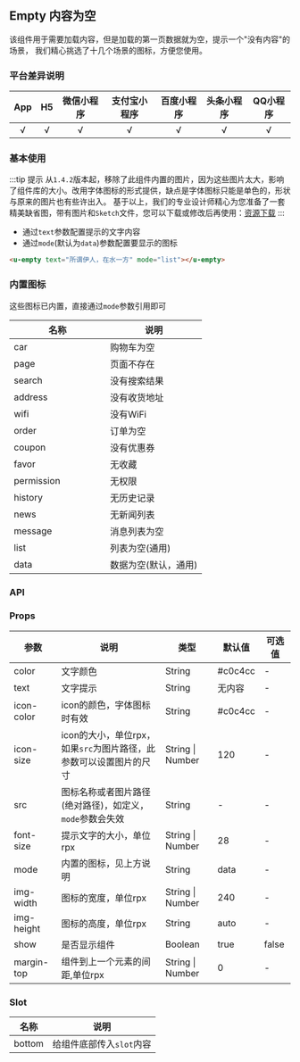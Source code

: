 ## Empty 内容为空 <to-api/>

<demo-model url="/pages/componentsA/empty/index"></demo-model>


该组件用于需要加载内容，但是加载的第一页数据就为空，提示一个"没有内容"的场景，
我们精心挑选了十几个场景的图标，方便您使用。

### 平台差异说明

|App|H5|微信小程序|支付宝小程序|百度小程序|头条小程序|QQ小程序|
|:-:|:-:|:-:|:-:|:-:|:-:|:-:|
|√|√|√|√|√|√|√|

### 基本使用

:::tip 提示
从`1.4.2`版本起，移除了此组件内置的图片，因为这些图片太大，影响了组件库的大小。改用字体图标的形式提供，缺点是字体图标只能是单色的，形状与原来的图片也有些许出入。
基于以上，我们的专业设计师精心为您准备了一套精美缺省图，带有图片和`Sketch`文件，您可以下载或修改后再使用：[资源下载](/components/resource.html)
:::

- 通过`text`参数配置提示的文字内容
- 通过`mode`(默认为`data`)参数配置要显示的图标

```html
<u-empty text="所谓伊人，在水一方" mode="list"></u-empty>
```

### 内置图标

这些图标已内置，直接通过`mode`参数引用即可

| 名称         | 说明            | 
|-------------  |---------------- |
| car | 购物车为空 |
| page | 页面不存在 |
| search | 没有搜索结果 |
| address | 没有收货地址 |
| wifi | 没有WiFi |
| order | 订单为空 |
| coupon | 没有优惠券 |
| favor | 无收藏 |
| permission | 无权限 |
| history | 无历史记录 |
| news | 无新闻列表 |
| message | 消息列表为空 |
| list | 列表为空(通用) |
| data | 数据为空(默认，通用) |


### API

### Props

| 参数          | 说明            | 类型            | 默认值             |  可选值   |
|-------------  |---------------- |---------------|------------------ |-------- |
| color | 文字颜色 | String | #c0c4cc | - |
| text | 文字提示 | String  | 无内容 | - |
| icon-color <Badge text="1.4.2" /> | icon的颜色，字体图标时有效 | String  | #c0c4cc | - |
| icon-size <Badge text="1.4.2" /> | icon的大小，单位rpx，如果`src`为图片路径，此参数可以设置图片的尺寸 | String \| Number  | 120 | - |
| src | 图标名称或者图片路径(绝对路径)，如定义，`mode`参数会失效 | String  | - | - |
| font-size | 提示文字的大小，单位rpx | String \| Number  | 28 | - |
| mode | 内置的图标，见上方说明 | String  | data | - |
| img-width <Badge type="error" text="1.4.2起废弃" /> | 图标的宽度，单位rpx | String \| Number  | 240 | - |
| img-height <Badge type="error" text="1.4.2起废弃" /> | 图标的高度，单位rpx | String  | auto | - |
| show | 是否显示组件 | Boolean  | true | false |
| margin-top | 组件到上一个元素的间距,单位rpx | String \| Number  | 0 | - |



### Slot

| 名称          | 说明            |
|-------------  |---------------- |
| bottom |  给组件底部传入`slot`内容  |


<style scoped>
h3[id=内置图标] + p + table thead tr th:nth-child(2){
	width: 50%;
}
</style>